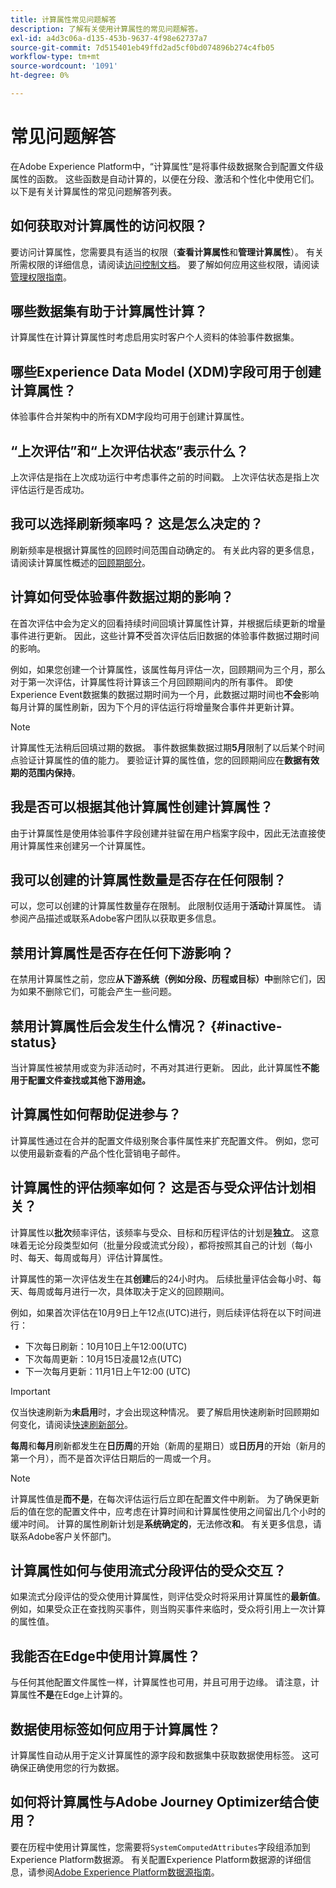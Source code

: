 ```yaml
---
title: 计算属性常见问题解答
description: 了解有关使用计算属性的常见问题解答。
exl-id: a4d3c06a-d135-453b-9637-4f98e62737a7
source-git-commit: 7d515401eb49ffd2ad5cf0bd074896b274c4fb05
workflow-type: tm+mt
source-wordcount: '1091'
ht-degree: 0%

---
```


# 常见问题解答

在Adobe Experience Platform中，“计算属性”是将事件级数据聚合到配置文件级属性的函数。 这些函数是自动计算的，以便在分段、激活和个性化中使用它们。 以下是有关计算属性的常见问题解答列表。

## 如何获取对计算属性的访问权限？

要访问计算属性，您需要具有适当的权限（**查看计算属性**&#x200B;和&#x200B;**管理计算属性**）。 有关所需权限的详细信息，请阅读[访问控制文档](../../access-control/home.md)。 要了解如何应用这些权限，请阅读[管理权限指南](../../access-control/ui/permissions.md)。

## 哪些数据集有助于计算属性计算？

计算属性在计算计算属性时考虑启用实时客户个人资料的体验事件数据集。

## 哪些Experience Data Model (XDM)字段可用于创建计算属性？

体验事件合并架构中的所有XDM字段均可用于创建计算属性。

## “上次评估”和“上次评估状态”表示什么？

上次评估是指在上次成功运行中考虑事件之前的时间戳。 上次评估状态是指上次评估运行是否成功。

## 我可以选择刷新频率吗？ 这是怎么决定的？

刷新频率是根据计算属性的回顾时间范围自动确定的。 有关此内容的更多信息，请阅读计算属性概述的[回顾期部分](./overview.md#lookback-periods)。

## 计算如何受体验事件数据过期的影响？

在首次评估中会为定义的回看持续时间回填计算属性计算，并根据后续更新的增量事件进行更新。 因此，这些计算&#x200B;**不**&#x200B;受首次评估后旧数据的体验事件数据过期时间的影响。

例如，如果您创建一个计算属性，该属性每月评估一次，回顾期间为三个月，那么对于第一次评估，计算属性将计算该三个月回顾期间内的所有事件。 即使Experience Event数据集的数据过期时间为一个月，此数据过期时间也&#x200B;**不会**&#x200B;影响每月计算的属性刷新，因为下个月的评估运行将增量聚合事件并更新计算。

>[!NOTE]
>
>计算属性无法稍后回填过期的数据&#x200B;**&#x200B;**。 事件数据集数据过期&#x200B;**5月**&#x200B;限制了以后某个时间点验证计算属性的值的能力。 要验证计算的属性值，您的回顾期间应在&#x200B;**数据有效期的范围内保持**。

## 我是否可以根据其他计算属性创建计算属性？

由于计算属性是使用体验事件字段创建并驻留在用户档案字段中，因此无法直接使用计算属性来创建另一个计算属性。

## 我可以创建的计算属性数量是否存在任何限制？

可以，您可以创建的计算属性数量存在限制。 此限制仅适用于&#x200B;**活动**&#x200B;计算属性。 请参阅产品描述或联系Adobe客户团队以获取更多信息。

## 禁用计算属性是否存在任何下游影响？

在禁用计算属性之前，您应&#x200B;**从下游系统（例如分段、历程或目标）中**&#x200B;删除它们，因为如果不删除它们，可能会产生一些问题。

## 禁用计算属性后会发生什么情况？ {#inactive-status}

当计算属性被禁用或变为非活动时，不再对其进行更新。 因此，此计算属性&#x200B;**不能用于配置文件查找或其他下游用途。**

## 计算属性如何帮助促进参与？

计算属性通过在合并的配置文件级别聚合事件属性来扩充配置文件。 例如，您可以使用最新查看的产品个性化营销电子邮件。

## 计算属性的评估频率如何？ 这是否与受众评估计划相关？

计算属性以&#x200B;**批次**&#x200B;频率评估，该频率与受众、目标和历程评估的计划是&#x200B;**独立**。 这意味着无论分段类型如何（批量分段或流式分段），都将按照其自己的计划（每小时、每天、每周或每月）评估计算属性。

计算属性的第一次评估发生在其&#x200B;**创建**&#x200B;后的24小时内。 后续批量评估会每小时、每天、每周或每月进行一次，具体取决于定义的回顾期间。

例如，如果首次评估在10月9日上午12点(UTC)进行，则后续评估将在以下时间进行：

- 下次每日刷新：10月10日上午12:00(UTC)
- 下次每周更新：10月15日凌晨12点(UTC)
- 下一次每月更新：11月1日上午12:00 (UTC)

>[!IMPORTANT]
>
>仅当快速刷新为&#x200B;**未启用**&#x200B;时，才会出现这种情况。 要了解启用快速刷新时回顾期如何变化，请阅读[快速刷新部分](./overview.md#fast-refresh)。

**每周**&#x200B;和&#x200B;**每月**&#x200B;刷新都发生在&#x200B;**日历周**&#x200B;的开始（新周的星期日）或&#x200B;**日历月**&#x200B;的开始（新月的第一个月），而不是首次评估日期后的一周或一个月。

>[!NOTE]
>
>计算属性值是&#x200B;**而不是**，在每次评估运行后立即在配置文件中刷新。 为了确保更新后的值在您的配置文件中，应考虑在计算时间和计算属性使用之间留出几个小时的缓冲时间。 计算的属性刷新计划是&#x200B;**系统确定的**，无法修改&#x200B;**和**。 有关更多信息，请联系Adobe客户关怀部门。

## 计算属性如何与使用流式分段评估的受众交互？

如果流式分段评估的受众使用计算属性，则评估受众时将采用计算属性的&#x200B;**最新值**。 例如，如果受众正在查找购买事件，则当购买事件来临时，受众将引用上一次计算的属性值。

## 我能否在Edge中使用计算属性？

与任何其他配置文件属性一样，计算属性也可用，并且可用于边缘。 请注意，计算属性&#x200B;**不是**&#x200B;在Edge上计算的。

## 数据使用标签如何应用于计算属性？

计算属性自动从用于定义计算属性的源字段和数据集中获取数据使用标签。 这可确保正确使用您的行为数据。

## 如何将计算属性与Adobe Journey Optimizer结合使用？

要在历程中使用计算属性，您需要将`SystemComputedAttributes`字段组添加到Experience Platform数据源。 有关配置Experience Platform数据源的详细信息，请参阅[Adobe Experience Platform数据源指南](https://experienceleague.adobe.com/docs/journey-optimizer/using/configuration/configure-journeys/data-source-journeys/adobe-experience-platform-data-source.html?lang=zh-Hans)。
